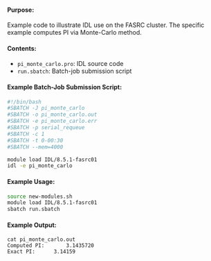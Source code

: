 #### Purpose:

Example code to illustrate IDL use on the FASRC cluster. The specific example computes PI via Monte-Carlo method.

#### Contents:

* <code>pi\_monte\_carlo.pro</code>: IDL source code
* <code>run.sbatch</code>: Batch-job submission script

#### Example Batch-Job Submission Script:

```bash
#!/bin/bash
#SBATCH -J pi_monte_carlo
#SBATCH -o pi_monte_carlo.out
#SBATCH -e pi_monte_carlo.err
#SBATCH -p serial_requeue
#SBATCH -c 1
#SBATCH -t 0-00:30
#SBATCH --mem=4000

module load IDL/8.5.1-fasrc01
idl -e pi_monte_carlo
```

#### Example Usage:

```bash
source new-modules.sh
module load IDL/8.5.1-fasrc01
sbatch run.sbatch
```
#### Example Output:

```
cat pi_monte_carlo.out 
Computed PI:       3.1435720
Exact PI:      3.14159
```

